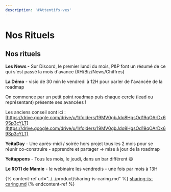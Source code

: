 ```yaml
---
description: '#Attentifs·ves'
---
```


# Nos Rituels

## Nos rituels

**Les News -** Sur Discord, le premier lundi du mois, P\&P font un résumé de ce qui s'est passé la mois d'avance (RH/Biz/News/Chiffres)

**La Démo** - visio de 30 min le vendredi à 12H pour parler de l'avancée de la roadmap&#x20;

On commence par un petit point roadmap puis chaque cercle (lead ou représentant) présente ses avancées !&#x20;

Les anciens conseil sont ici : [https://drive.google.com/drive/u/1/folders/19MV0gbJdo8HgsOd19qOArDx69Sp3cYLT](https://drive.google.com/drive/u/1/folders/19MV0gbJdo8HgsOd19qOArDx69Sp3cYLT)

**YeitaDay** - Une après-midi / soirée hors projet tous les 2 mois pour se réunir co-construire - apprendre et partager -> mise à jour de la roadmap

**Yeitappens** - Tous les mois, le jeudi, dans un bar différent :smile:

**Le ROTI de Mamie** - le webinaire les vendredis -  une fois par mois à 13H

{% content-ref url="../../product/sharing-is-caring.md" %}
[sharing-is-caring.md](../../product/sharing-is-caring.md)
{% endcontent-ref %}
